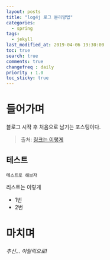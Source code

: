 ```yaml
---
layout: posts
title: "log4j 로그 분리방법"
categories: 
  - spring
tags: 
  - jekyll
last_modified_at: 2019-04-06 19:30:00
toc: true
search: true
comments: true
changefreq : daily
priority : 1.0
toc_sticky: true
---
```


# 들어가며
블로그 시작 후 처음으로 남기는 포스팅이다.

> 출처: [링크는 이렇게](https://ssmert.github.io)

## 테스트
~~~
테스트로 해보자
~~~

리스트는 이렇게
* 1번
* 2번

# 마치며

*추신... 이탈릭으로!*
